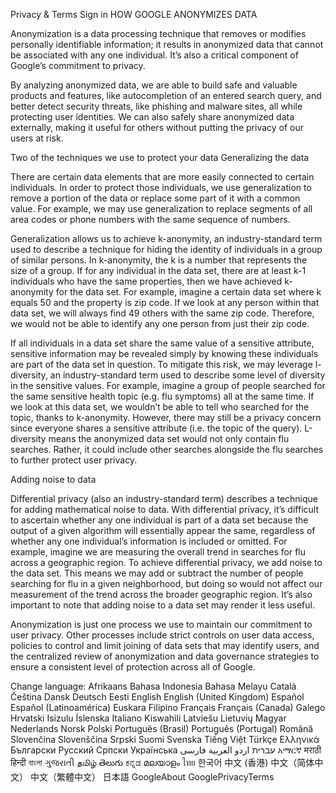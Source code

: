 Privacy & Terms
Sign in
HOW GOOGLE ANONYMIZES DATA

Anonymization is a data processing technique that removes or modifies personally identifiable information; it results in anonymized data that cannot be associated with any one individual. It’s also a critical component of Google’s commitment to privacy.

By analyzing anonymized data, we are able to build safe and valuable products and features, like autocompletion of an entered search query, and better detect security threats, like phishing and malware sites, all while protecting user identities. We can also safely share anonymized data externally, making it useful for others without putting the privacy of our users at risk.

Two of the techniques we use to protect your data
Generalizing the data

There are certain data elements that are more easily connected to certain individuals. In order to protect those individuals, we use generalization to remove a portion of the data or replace some part of it with a common value. For example, we may use generalization to replace segments of all area codes or phone numbers with the same sequence of numbers.

Generalization allows us to achieve k-anonymity, an industry-standard term used to describe a technique for hiding the identity of individuals in a group of similar persons. In k-anonymity, the k is a number that represents the size of a group. If for any individual in the data set, there are at least k-1 individuals who have the same properties, then we have achieved k-anonymity for the data set. For example, imagine a certain data set where k equals 50 and the property is zip code. If we look at any person within that data set, we will always find 49 others with the same zip code. Therefore, we would not be able to identify any one person from just their zip code.

If all individuals in a data set share the same value of a sensitive attribute, sensitive information may be revealed simply by knowing these individuals are part of the data set in question. To mitigate this risk, we may leverage l-diversity, an industry-standard term used to describe some level of diversity in the sensitive values. For example, imagine a group of people searched for the same sensitive health topic (e.g. flu symptoms) all at the same time. If we look at this data set, we wouldn’t be able to tell who searched for the topic, thanks to k-anonymity. However, there may still be a privacy concern since everyone shares a sensitive attribute (i.e. the topic of the query). L-diversity means the anonymized data set would not only contain flu searches. Rather, it could include other searches alongside the flu searches to further protect user privacy.

Adding noise to data

Differential privacy (also an industry-standard term) describes a technique for adding mathematical noise to data. With differential privacy, it’s difficult to ascertain whether any one individual is part of a data set because the output of a given algorithm will essentially appear the same, regardless of whether any one individual’s information is included or omitted. For example, imagine we are measuring the overall trend in searches for flu across a geographic region. To achieve differential privacy, we add noise to the data set. This means we may add or subtract the number of people searching for flu in a given neighborhood, but doing so would not affect our measurement of the trend across the broader geographic region. It’s also important to note that adding noise to a data set may render it less useful.

Anonymization is just one process we use to maintain our commitment to user privacy. Other processes include strict controls on user data access, policies to control and limit joining of data sets that may identify users, and the centralized review of anonymization and data governance strategies to ensure a consistent level of protection across all of Google.

Change language:
Afrikaans
Bahasa Indonesia
Bahasa Melayu
Català
Čeština
Dansk
Deutsch
Eesti
English
English (United Kingdom)
Español
Español (Latinoamérica)
Euskara
Filipino
Français
Français (Canada)
Galego
Hrvatski
Isizulu
Íslenska
Italiano
Kiswahili
Latviešu
Lietuvių
Magyar
Nederlands
Norsk
Polski
Português (Brasil)
Português (Portugal)
Română
Slovenčina
Slovenščina
Srpski
Suomi
Svenska
Tiếng Việt
Türkçe
Ελληνικά
Български
Русский
Српски
Українська
‫עברית‬
‫اردو‬
‫العربية‬
‫فارسی‬
አማርኛ
मराठी
हिन्दी
বাংলা
ગુજરાતી
தமிழ்
తెలుగు
ಕನ್ನಡ
മലയാളം
ไทย
한국어
中文 (香港)
中文（简体中文）
中文（繁體中文）
日本語
GoogleAbout GooglePrivacyTerms